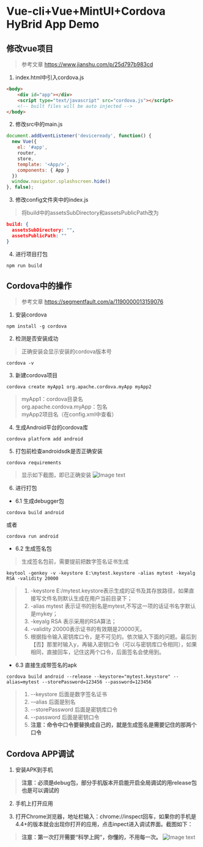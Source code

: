 # Vue-cli+Vue+MintUI+Cordova HyBrid App Demo

## 修改vue项目
> 参考文章 https://www.jianshu.com/p/25d797b983cd
1. index.html中引入cordova.js
```html
<body>
    <div id="app"></div>
    <script type="text/javascript" src="cordova.js"></script>
    <!-- built files will be auto injected -->
</body>
```

2. 修改src中的main.js
```javascript
document.addEventListener('deviceready', function() {
  new Vue({
    el: '#app',
    router,
    store,
    template: '<App/>',
    components: { App }
  })
  window.navigator.splashscreen.hide()
}, false);
```

3. 修改config文件夹中的index.js
> 将build中的assetsSubDirectory和assetsPublicPath改为
```json
build: {
  assetsSubDirectory: "",
  assetsPublicPath: ""
}
```

4. 进行项目打包
```
npm run build
```

## Cordova中的操作
> 参考文章 https://segmentfault.com/a/1190000013159076
1. 安装cordova
```
npm install -g cordova
```
2. 检测是否安装成功
> 正确安装会显示安装的cordova版本号
```
cordova -v
```

3. 新建cordova项目
```
cordova create myApp1 org.apache.cordova.myApp myApp2
```
> myApp1：cordova目录名 \
> org.apache.cordova.myApp：包名 \
> myApp2项目名（在config.xml中查看）

4. 生成Android平台的cordova库
```
cordova platform add android
```

5. 打包前检查androidsdk是否正确安装
```
cordova requirements
```
> 显示如下截图，即已正确安装
![Image text](https://raw.githubusercontent.com/sRect/myApp/master/www/img/cordova%20requirements.png)

6. 进行打包
+ 6.1 生成debugger包
```
cordova build android
```
或者
```
cordova run android
```

+ 6.2 生成签名包
> 生成签名包前，需要提前把数字签名证书生成
```
keytool -genkey -v -keystore E:\mytest.keystore -alias mytest -keyalg RSA -validity 20000
```
>1. -keystore E:/mytest.keystore表示生成的证书及其存放路径，如果直接写文件名则默认生成在用户当前目录下；
>2. -alias mytest 表示证书的别名是mytest,不写这一项的话证书名字默认是mykey；
>3.  -keyalg RSA 表示采用的RSA算法；
>4. -validity 20000表示证书的有效期是20000天。
>5. 根据指令输入密钥库口令，是不可见的。依次输入下面的问题。最后到【否】那里时输入y，再输入密钥口令（可以与密钥库口令相同），如果相同，直接回车，记住这两个口令，后面签名会使用到。

+ 6.3 直接生成带签名的apk
```
cordova build android --release --keystore="mytest.keystore" --alias=mytest --storePassword=123456 --password=123456
```
>1. --keystore 后面是数字签名证书
>2.  -–alias 后面是别名 
>3. --storePassword  后面是密钥库口令 
>4. --password 后面是密钥口令
>5. <b>注意：命令中口令要替换成自己的，就是生成签名是需要记住的那两个口令</b>

## Cordova APP调试
1. 安装APK到手机
> <b>注意：必须是debug包，部分手机版本开启能开启全局调试的用release包也是可以调试的</b>

2. 手机上打开应用

3. 打开Chrome浏览器，地址栏输入：chrome://inspect回车，如果你的手机是4.4+的版本就会出现你打开的应用，点击inpect进入调试界面。截图如下：
> <b>注意：第一次打开需要“科学上网”，你懂的，不用每一次。</b>
![Image text](https://raw.githubusercontent.com/sRect/myApp/master/www/img/inspect%20screen.png)
